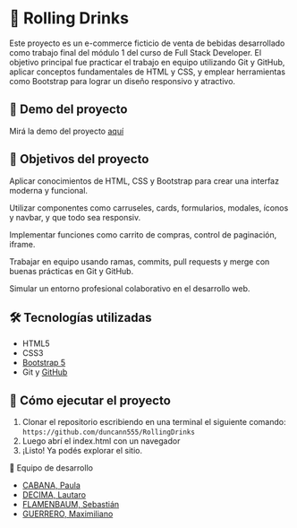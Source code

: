 # 🍷 Rolling Drinks
Este proyecto es un e-commerce ficticio de venta de bebidas desarrollado como trabajo final del módulo 1 del curso de Full Stack Developer. El objetivo principal fue practicar el trabajo en equipo utilizando Git y GitHub, aplicar conceptos fundamentales de HTML y CSS, y emplear herramientas como Bootstrap para lograr un diseño responsivo y atractivo.

## 🔗 Demo del proyecto
Mirá la demo del proyecto [aquí]()

## 🎯 Objetivos del proyecto
Aplicar conocimientos de HTML, CSS y Bootstrap para crear una interfaz moderna y funcional.

Utilizar componentes como carruseles, cards, formularios, modales, íconos y navbar, y que todo sea responsiv.

Implementar funciones como carrito de compras, control de paginación, iframe.

Trabajar en equipo usando ramas, commits, pull requests y merge con buenas prácticas en Git y GitHub.

Simular un entorno profesional colaborativo en el desarrollo web.

## 🛠️ Tecnologías utilizadas
- HTML5
- CSS3
- [Bootstrap 5](https://getbootstrap.com/)
- Git y [GitHub](https://github.com/)

## 🚀 Cómo ejecutar el  proyecto
1. Clonar el repositorio escribiendo en una terminal el siguiente comando: `https://github.com/duncann555/RollingDrinks`
1. Luego abrí el index.html con un navegador
1. ¡Listo! Ya podés explorar el sitio.

👥 Equipo de desarrollo
- [CABANA, Paula](https://github.com/TaliCabana)
- [DECIMA, Lautaro](https://github.com/laudecima5)
- [FLAMENBAUM, Sebastián](https://github.com/duncann555)
- [GUERRERO, Maximiliano](https://github.com/maxiguerrero767)
